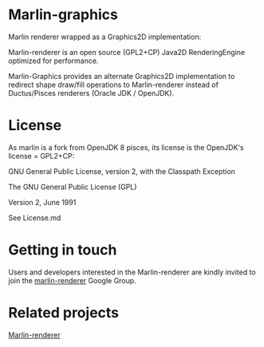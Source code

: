 Marlin-graphics
===============

Marlin renderer wrapped as a Graphics2D implementation:

Marlin-renderer is an open source (GPL2+CP) Java2D RenderingEngine optimized for performance.

Marlin-Graphics provides an alternate Graphics2D implementation to redirect shape draw/fill operations to Marlin-renderer instead of Ductus/Pisces renderers (Oracle JDK / OpenJDK).

License
=======

As marlin is a fork from OpenJDK 8 pisces, its license is the OpenJDK's license = GPL2+CP:

GNU General Public License, version 2,
with the Classpath Exception

The GNU General Public License (GPL)

Version 2, June 1991

See License.md

Getting in touch
================

Users and developers interested in the Marlin-renderer are kindly invited to join the [marlin-renderer](https://groups.google.com/forum/#!forum/marlin-renderer) Google Group.

Related projects
===============

[Marlin-renderer](https://github.com/bourgesl/marlin-renderer)
